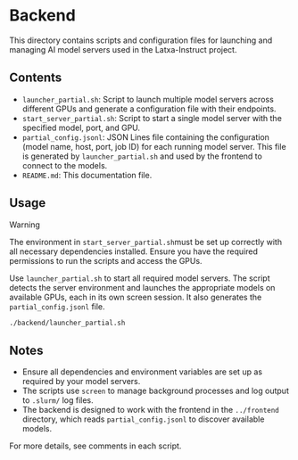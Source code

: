 # Backend

This directory contains scripts and configuration files for launching and managing AI model servers used in the Latxa-Instruct project.

## Contents

- `launcher_partial.sh`: Script to launch multiple model servers across different GPUs and generate a configuration file with their endpoints.
- `start_server_partial.sh`: Script to start a single model server with the specified model, port, and GPU.
- `partial_config.jsonl`: JSON Lines file containing the configuration (model name, host, port, job ID) for each running model server. This file is generated by `launcher_partial.sh` and used by the frontend to connect to the models.
- `README.md`: This documentation file.

## Usage

> [!WARNING]
> The environment in `start_server_partial.sh`must be set up correctly with all necessary dependencies installed. Ensure you have the required permissions to run the scripts and access the GPUs.


Use `launcher_partial.sh` to start all required model servers. The script detects the server environment and launches the appropriate models on available GPUs, each in its own screen session. It also generates the `partial_config.jsonl` file.

```sh
./backend/launcher_partial.sh
```

## Notes

- Ensure all dependencies and environment variables are set up as required by your model servers.
- The scripts use `screen` to manage background processes and log output to `.slurm/` log files.
- The backend is designed to work with the frontend in the `../frontend` directory, which reads `partial_config.jsonl` to discover available models.

For more details, see comments in each script.

